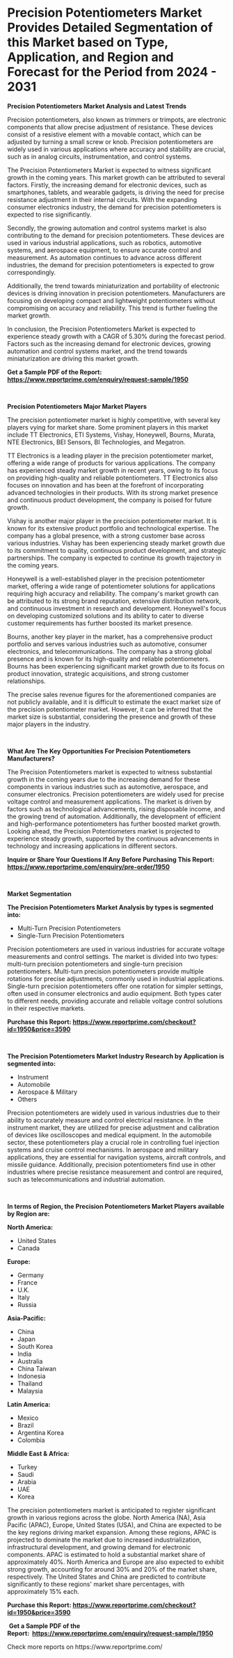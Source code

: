 <p><h1>Precision Potentiometers Market Provides Detailed Segmentation of this Market based on Type, Application, and Region and Forecast for the Period from 2024 - 2031</h1></p><p><strong>Precision Potentiometers Market Analysis and Latest Trends</strong></p>
<p><p>Precision potentiometers, also known as trimmers or trimpots, are electronic components that allow precise adjustment of resistance. These devices consist of a resistive element with a movable contact, which can be adjusted by turning a small screw or knob. Precision potentiometers are widely used in various applications where accuracy and stability are crucial, such as in analog circuits, instrumentation, and control systems.</p><p>The Precision Potentiometers Market is expected to witness significant growth in the coming years. This market growth can be attributed to several factors. Firstly, the increasing demand for electronic devices, such as smartphones, tablets, and wearable gadgets, is driving the need for precise resistance adjustment in their internal circuits. With the expanding consumer electronics industry, the demand for precision potentiometers is expected to rise significantly.</p><p>Secondly, the growing automation and control systems market is also contributing to the demand for precision potentiometers. These devices are used in various industrial applications, such as robotics, automotive systems, and aerospace equipment, to ensure accurate control and measurement. As automation continues to advance across different industries, the demand for precision potentiometers is expected to grow correspondingly.</p><p>Additionally, the trend towards miniaturization and portability of electronic devices is driving innovation in precision potentiometers. Manufacturers are focusing on developing compact and lightweight potentiometers without compromising on accuracy and reliability. This trend is further fueling the market growth.</p><p>In conclusion, the Precision Potentiometers Market is expected to experience steady growth with a CAGR of 5.30% during the forecast period. Factors such as the increasing demand for electronic devices, growing automation and control systems market, and the trend towards miniaturization are driving this market growth.</p></p>
<p><strong>Get a Sample PDF of the Report:&nbsp; <a href="https://www.reportprime.com/enquiry/request-sample/1950">https://www.reportprime.com/enquiry/request-sample/1950</a></strong></p>
<p>&nbsp;</p>
<p><strong>Precision Potentiometers Major Market Players</strong></p>
<p><p>The precision potentiometer market is highly competitive, with several key players vying for market share. Some prominent players in this market include TT Electronics, ETI Systems, Vishay, Honeywell, Bourns, Murata, NTE Electronics, BEI Sensors, BI Technologies, and Megatron.</p><p>TT Electronics is a leading player in the precision potentiometer market, offering a wide range of products for various applications. The company has experienced steady market growth in recent years, owing to its focus on providing high-quality and reliable potentiometers. TT Electronics also focuses on innovation and has been at the forefront of incorporating advanced technologies in their products. With its strong market presence and continuous product development, the company is poised for future growth.</p><p>Vishay is another major player in the precision potentiometer market. It is known for its extensive product portfolio and technological expertise. The company has a global presence, with a strong customer base across various industries. Vishay has been experiencing steady market growth due to its commitment to quality, continuous product development, and strategic partnerships. The company is expected to continue its growth trajectory in the coming years.</p><p>Honeywell is a well-established player in the precision potentiometer market, offering a wide range of potentiometer solutions for applications requiring high accuracy and reliability. The company's market growth can be attributed to its strong brand reputation, extensive distribution network, and continuous investment in research and development. Honeywell's focus on developing customized solutions and its ability to cater to diverse customer requirements has further boosted its market presence.</p><p>Bourns, another key player in the market, has a comprehensive product portfolio and serves various industries such as automotive, consumer electronics, and telecommunications. The company has a strong global presence and is known for its high-quality and reliable potentiometers. Bourns has been experiencing significant market growth due to its focus on product innovation, strategic acquisitions, and strong customer relationships.</p><p>The precise sales revenue figures for the aforementioned companies are not publicly available, and it is difficult to estimate the exact market size of the precision potentiometer market. However, it can be inferred that the market size is substantial, considering the presence and growth of these major players in the industry.</p></p>
<p>&nbsp;</p>
<p><strong>What Are The Key Opportunities For Precision Potentiometers Manufacturers?</strong></p>
<p><p>The Precision Potentiometers market is expected to witness substantial growth in the coming years due to the increasing demand for these components in various industries such as automotive, aerospace, and consumer electronics. Precision potentiometers are widely used for precise voltage control and measurement applications. The market is driven by factors such as technological advancements, rising disposable income, and the growing trend of automation. Additionally, the development of efficient and high-performance potentiometers has further boosted market growth. Looking ahead, the Precision Potentiometers market is projected to experience steady growth, supported by the continuous advancements in technology and increasing applications in different sectors.</p></p>
<p><strong>Inquire or Share Your Questions If Any Before Purchasing This Report: <a href="https://www.reportprime.com/enquiry/pre-order/1950">https://www.reportprime.com/enquiry/pre-order/1950</a></strong></p>
<p>&nbsp;</p>
<p><strong>Market Segmentation</strong></p>
<p><strong>The Precision Potentiometers Market Analysis by types is segmented into:</strong></p>
<p><ul><li>Multi-Turn Precision Potentiometers</li><li>Single-Turn Precision Potentiometers</li></ul></p>
<p><p>Precision potentiometers are used in various industries for accurate voltage measurements and control settings. The market is divided into two types: multi-turn precision potentiometers and single-turn precision potentiometers. Multi-turn precision potentiometers provide multiple rotations for precise adjustments, commonly used in industrial applications. Single-turn precision potentiometers offer one rotation for simpler settings, often used in consumer electronics and audio equipment. Both types cater to different needs, providing accurate and reliable voltage control solutions in their respective markets.</p></p>
<p><strong>Purchase this Report:&nbsp;<a href="https://www.reportprime.com/checkout?id=1950&price=3590">https://www.reportprime.com/checkout?id=1950&price=3590</a></strong></p>
<p>&nbsp;</p>
<p><strong>The Precision Potentiometers Market Industry Research by Application is segmented into:</strong></p>
<p><ul><li>Instrument</li><li>Automobile</li><li>Aerospace & Military</li><li>Others</li></ul></p>
<p><p>Precision potentiometers are widely used in various industries due to their ability to accurately measure and control electrical resistance. In the instrument market, they are utilized for precise adjustment and calibration of devices like oscilloscopes and medical equipment. In the automobile sector, these potentiometers play a crucial role in controlling fuel injection systems and cruise control mechanisms. In aerospace and military applications, they are essential for navigation systems, aircraft controls, and missile guidance. Additionally, precision potentiometers find use in other industries where precise resistance measurement and control are required, such as telecommunications and industrial automation.</p></p>
<p>&nbsp;</p>
<p><strong>In terms of Region, the Precision Potentiometers Market Players available by Region are:</strong></p>
<p>
    <p> <strong> North America: </strong>
        <ul>
            <li>United States</li>
            <li>Canada</li>
        </ul>
        </p> 
    <p> <strong> Europe: </strong>
        <ul>
            <li>Germany</li>
            <li>France</li>
            <li>U.K.</li>
            <li>Italy</li>
            <li>Russia</li>
        </ul>
        </p> 
    <p> <strong> Asia-Pacific: </strong>
        <ul>
            <li>China</li>
            <li>Japan</li>
            <li>South Korea</li>
            <li>India</li>
            <li>Australia</li>
            <li>China Taiwan</li>
            <li>Indonesia</li>
            <li>Thailand</li>
            <li>Malaysia</li>
        </ul>
        </p> 
    <p> <strong> Latin America: </strong>
        <ul>
            <li>Mexico</li>
            <li>Brazil</li>
            <li>Argentina Korea</li>
            <li>Colombia</li>
        </ul>
        </p> 
    <p> <strong> Middle East & Africa: </strong>
        <ul>
            <li>Turkey</li>
            <li>Saudi</li>
            <li>Arabia</li>
            <li>UAE</li>
            <li>Korea</li>
        </ul>
    </p>
    </p>
<p><p>The precision potentiometers market is anticipated to register significant growth in various regions across the globe. North America (NA), Asia Pacific (APAC), Europe, United States (USA), and China are expected to be the key regions driving market expansion. Among these regions, APAC is projected to dominate the market due to increased industrialization, infrastructural development, and growing demand for electronic components. APAC is estimated to hold a substantial market share of approximately 40%. North America and Europe are also expected to exhibit strong growth, accounting for around 30% and 20% of the market share, respectively. The United States and China are predicted to contribute significantly to these regions' market share percentages, with approximately 15% each.</p></p>
<p><strong>Purchase this Report: <a href="https://www.reportprime.com/checkout?id=1950&price=3590">https://www.reportprime.com/checkout?id=1950&price=3590</a></strong></p>
<p>&nbsp;<strong>Get a Sample PDF of the Report:&nbsp;&nbsp;<a href="https://www.reportprime.com/enquiry/request-sample/1950">https://www.reportprime.com/enquiry/request-sample/1950</a></strong></p>
<p><strong></strong></p>
<p>Check more reports on https://www.reportprime.com/</p>